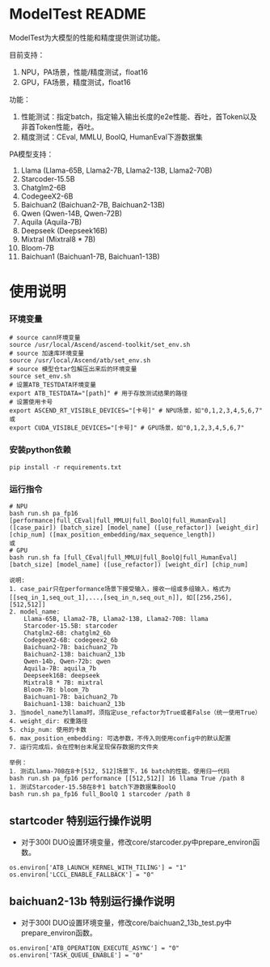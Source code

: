 # ModelTest README

ModelTest为大模型的性能和精度提供测试功能。

目前支持：

1. NPU，PA场景，性能/精度测试，float16
2. GPU，FA场景，精度测试，float16

功能：

1. 性能测试：指定batch，指定输入输出长度的e2e性能、吞吐，首Token以及非首Token性能，吞吐。
2. 精度测试：CEval, MMLU, BoolQ, HumanEval下游数据集

PA模型支持：

1. Llama (Llama-65B, Llama2-7B, Llama2-13B, Llama2-70B)
2. Starcoder-15.5B
3. Chatglm2-6B
4. CodegeeX2-6B
5. Baichuan2 (Baichuan2-7B, Baichuan2-13B)
6. Qwen (Qwen-14B, Qwen-72B)
7. Aquila (Aquila-7B)
8. Deepseek (Deepseek16B)
9. Mixtral (Mixtral8 * 7B)
10. Bloom-7B
11. Baichuan1 (Baichuan1-7B, Baichuan1-13B)

# 使用说明

### 环境变量

```shell
# source cann环境变量
source /usr/local/Ascend/ascend-toolkit/set_env.sh
# source 加速库环境变量
source /usr/local/Ascend/atb/set_env.sh
# source 模型仓tar包解压出来后的环境变量
source set_env.sh
# 设置ATB_TESTDATA环境变量
export ATB_TESTDATA="[path]" # 用于存放测试结果的路径
# 设置使用卡号
export ASCEND_RT_VISIBLE_DEVICES="[卡号]" # NPU场景，如"0,1,2,3,4,5,6,7"
或
export CUDA_VISIBLE_DEVICES="[卡号]" # GPU场景，如"0,1,2,3,4,5,6,7"
```

### 安装python依赖

```
pip install -r requirements.txt
```

### 运行指令

```
# NPU
bash run.sh pa_fp16 [performance|full_CEval|full_MMLU|full_BoolQ|full_HumanEval] ([case_pair]) [batch_size] [model_name] ([use_refactor]) [weight_dir] [chip_num] ([max_position_embedding/max_sequence_length])
或
# GPU
bash run.sh fa [full_CEval|full_MMLU|full_BoolQ|full_HumanEval] [batch_size] [model_name] ([use_refactor]) [weight_dir] [chip_num]

说明:
1. case_pair只在performance场景下接受输入，接收一组或多组输入，格式为[[seq_in_1,seq_out_1],...,[seq_in_n,seq_out_n]], 如[[256,256],[512,512]]
2. model_name:
    Llama-65B, Llama2-7B, Llama2-13B, Llama2-70B: llama
    Starcoder-15.5B: starcoder
    Chatglm2-6B: chatglm2_6b
    CodegeeX2-6B: codegeex2_6b
    Baichuan2-7B: baichuan2_7b
    Baichuan2-13B: baichuan2_13b
    Qwen-14b, Qwen-72b: qwen
    Aquila-7B: aquila_7b
    Deepseek16B: deepseek
    Mixtral8 * 7B: mixtral
    Bloom-7B: bloom_7b
    Baichuan1-7B: baichuan2_7b
    Baichuan1-13B: baichuan2_13b
3. 当model_name为llama时，须指定use_refactor为True或者False（统一使用True）
4. weight_dir: 权重路径
5. chip_num: 使用的卡数
6. max_position_embedding: 可选参数，不传入则使用config中的默认配置
7. 运行完成后，会在控制台末尾呈现保存数据的文件夹

举例：
1. 测试Llama-70B在8卡[512, 512]场景下，16 batch的性能，使用归一代码
bash run.sh pa_fp16 performance [[512,512]] 16 llama True /path 8
1. 测试Starcoder-15.5B在8卡1 batch下游数据集BoolQ
bash run.sh pa_fp16 full_BoolQ 1 starcoder /path 8
``` 

## startcoder 特别运行操作说明

- 对于300I DUO设置环境变量，修改core/starcoder.py中prepare_environ函数。

```shell
os.environ['ATB_LAUNCH_KERNEL_WITH_TILING'] = "1"
os.environ['LCCL_ENABLE_FALLBACK'] = "0"
```

## baichuan2-13b 特别运行操作说明

- 对于300I DUO设置环境变量，修改core/baichuan2_13b_test.py中prepare_environ函数。

```shell
os.environ['ATB_OPERATION_EXECUTE_ASYNC'] = "0"
os.environ['TASK_QUEUE_ENABLE'] = "0"
```